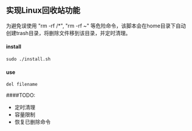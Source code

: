 ## 实现Linux回收站功能
为避免误使用 "rm -rf /*", "rm -rf ~" 等危险命令，该脚本会在home目录下自动创建trash目录，将删除文件移到该目录，并定时清理。
#### install
    sudo ./install.sh
#### use
    del filename
    
####TODO:
- 定时清理
- 容量限制
- 恢复已删除命令